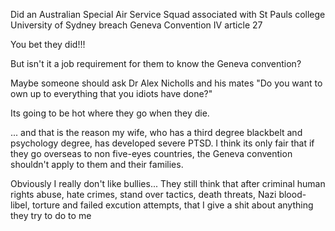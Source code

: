Did an Australian Special Air Service Squad associated with St Pauls college University of Sydney breach Geneva Convention IV article 27

You bet they did!!!

But isn't it a job requirement for them to know the Geneva convention?

Maybe someone should ask Dr Alex Nicholls and his mates "Do you want to own up to everything that you idiots have done?"

Its going to be hot where they go when they die.

... and that is the reason my wife, who has a third degree blackbelt and psychology degree, has developed severe PTSD. I think its only fair that if they go overseas to non five-eyes countries, the Geneva convention shouldn't apply to them and their families.

Obviously I really don't like bullies... They still think that after criminal human rights abuse, hate crimes, stand over tactics, death threats, Nazi blood-libel, torture and failed excution attempts, that I give a shit about anything they try to do to me
